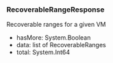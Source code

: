 ### RecoverableRangeResponse
Recoverable ranges for a given VM

- hasMore: System.Boolean
- data: list of RecoverableRanges
- total: System.Int64
